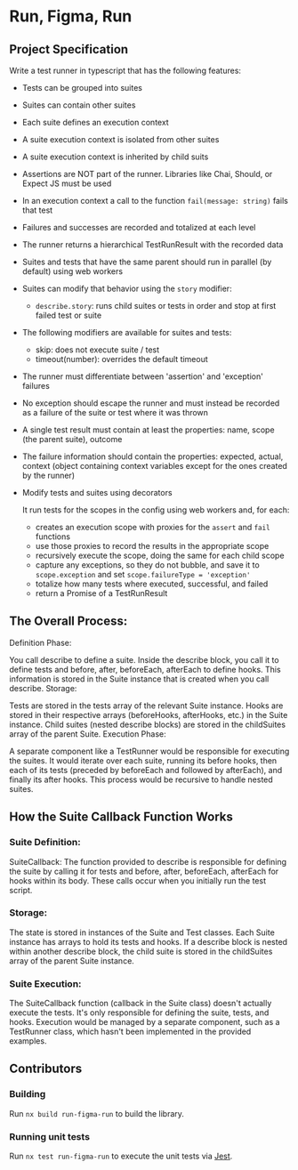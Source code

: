 # Run, Figma, Run

## Project Specification

Write a test runner in typescript that has the following features:

- Tests can be grouped into suites
- Suites can contain other suites
- Each suite defines an execution context
- A suite execution context is isolated from other suites
- A suite execution context is inherited by child suits
- Assertions are NOT part of the runner. Libraries like Chai, Should, or Expect JS must be used
- In an execution context a call to the function `fail(message: string)` fails that test
- Failures and successes are recorded and totalized at each level
- The runner returns a hierarchical TestRunResult with the recorded data
- Suites and tests that have the same parent should run in parallel (by default) using web workers
- Suites can modify that behavior using the `story` modifier:
  - `describe.story`: runs child suites or tests in order and stop at first failed test or suite
- The following modifiers are available for suites and tests:
  - skip: does not execute suite / test
  - timeout(number): overrides the default timeout
- The runner must differentiate between 'assertion' and 'exception' failures
- No exception should escape the runner and must instead be recorded as a failure of the suite or test where it was thrown
- A single test result must contain at least the properties: name, scope (the parent suite), outcome
- The failure information should contain the properties: expected, actual, context (object containing context variables except for the ones created by the runner)

- Modify tests and suites using decorators

  It run tests for the scopes in the config using web workers and, for each:

  - creates an execution scope with proxies for the `assert` and `fail` functions
  - use those proxies to record the results in the appropriate scope
  - recursively execute the scope, doing the same for each child scope
  - capture any exceptions, so they do not bubble, and save it to `scope.exception` and set `scope.failureType = 'exception'`
  - totalize how many tests where executed, successful, and failed
  - return a Promise of a TestRunResult

## The Overall Process:

Definition Phase:

You call describe to define a suite. Inside the describe block, you call it to define tests and before, after, beforeEach, afterEach to define hooks.
This information is stored in the Suite instance that is created when you call describe.
Storage:

Tests are stored in the tests array of the relevant Suite instance.
Hooks are stored in their respective arrays (beforeHooks, afterHooks, etc.) in the Suite instance.
Child suites (nested describe blocks) are stored in the childSuites array of the parent Suite.
Execution Phase:

A separate component like a TestRunner would be responsible for executing the suites.
It would iterate over each suite, running its before hooks, then each of its tests (preceded by beforeEach and followed by afterEach), and finally its after hooks.
This process would be recursive to handle nested suites.

## How the Suite Callback Function Works

### Suite Definition:
SuiteCallback: The function provided to describe is responsible for defining the suite by calling it for tests and before, after, beforeEach, afterEach for hooks within its body. These calls occur when you initially run the test script.

### Storage:
The state is stored in instances of the Suite and Test classes. Each Suite instance has arrays to hold its tests and hooks. If a describe block is nested within another describe block, the child suite is stored in the childSuites array of the parent Suite instance.

### Suite Execution:
The SuiteCallback function (callback in the Suite class) doesn't actually execute the tests. It's only responsible for defining the suite, tests, and hooks. Execution would be managed by a separate component, such as a TestRunner class, which hasn't been implemented in the provided examples.

## Contributors

### Building

Run `nx build run-figma-run` to build the library.

### Running unit tests

Run `nx test run-figma-run` to execute the unit tests via [Jest](https://jestjs.io).
